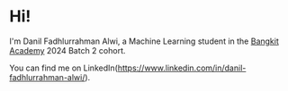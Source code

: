 # Hi! 

I'm Danil Fadhlurrahman Alwi, a Machine Learning student in the [Bangkit Academy](https://grow.google/intl/id_id/bangkit/?tab=machine-learning) 2024 Batch 2 cohort.<br>

You can find me on LinkedIn(https://www.linkedin.com/in/danil-fadhlurrahman-alwi/).
